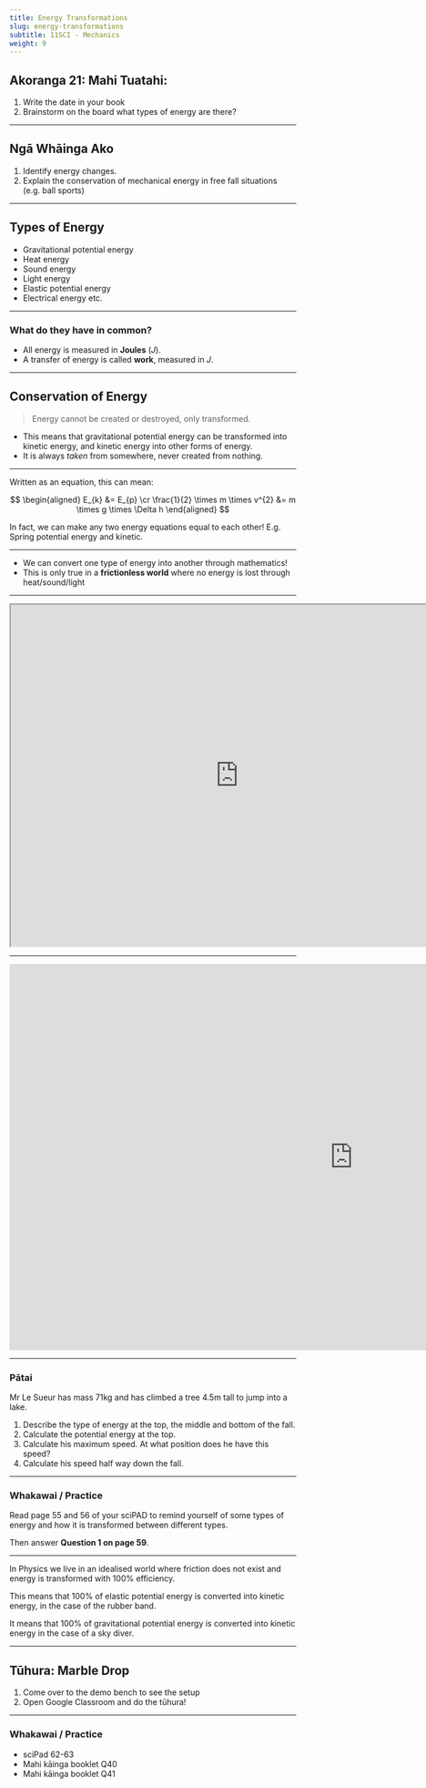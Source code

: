 ```yaml
---
title: Energy Transformations
slug: energy-transformations
subtitle: 11SCI - Mechanics
weight: 9
---
```


## Akoranga 21: Mahi Tuatahi:

1. Write the date in your book
2. Brainstorm on the board what types of energy are there?

---

## Ngā Whāinga Ako

1. Identify energy changes.
2. Explain the conservation of mechanical energy in free fall situations (e.g. ball sports)

---

## Types of Energy

- Gravitational potential energy
- Heat energy
- Sound energy
- Light energy
- Elastic potential energy
- Electrical energy etc.

---

### What do they have in common?

- All energy is measured in __Joules__ ($J$).
- A transfer of energy is called __work__, measured in $J$.

---

## Conservation of Energy

> Energy cannot be created or destroyed, only transformed.

- This means that gravitational potential energy can be transformed into kinetic energy, and kinetic energy into other forms of energy.
- It is always _taken_ from somewhere, never created from nothing.

---

Written as an equation, this can mean:

$$
\begin{aligned}
    E_{k} &= E_{p} \cr
    \frac{1}{2} \times m \times v^{2} &= m \times g \times \Delta h
\end{aligned}
$$

In fact, we can make any two energy equations equal to each other! E.g. Spring potential energy and kinetic.

---

- We can convert one type of energy into another through mathematics!
- This is only true in a __frictionless world__ where no energy is lost through heat/sound/light

---

<iframe src="https://phet.colorado.edu/sims/html/energy-skate-park/latest/energy-skate-park_en.html" width="800" height="600" scrolling="no" allowfullscreen></iframe>

---

<iframe width="1206" height="678" src="https://www.youtube.com/embed/PWNs7i4rEWA" frameborder="0" allow="accelerometer; autoplay; encrypted-media; gyroscope; picture-in-picture" allowfullscreen></iframe>

---

### Pātai

Mr Le Sueur has mass 71kg and has climbed a tree 4.5m tall to jump into a lake.

1. Describe the type of energy at the top, the middle and bottom of the fall.
2. Calculate the potential energy at the top.
3. Calculate his maximum speed. At what position does he have this speed?
4. Calculate his speed half way down the fall.

---

### Whakawai / Practice

Read page 55 and 56 of your sciPAD to remind yourself of some types of energy and how it is transformed between different types.

Then answer __Question 1 on page 59__.

---

In Physics we live in an idealised world where friction does not exist and energy is transformed with 100% efficiency.

This means that 100% of elastic potential energy is converted into kinetic energy, in the case of the rubber band.

It means that 100% of gravitational potential energy is converted into kinetic energy in the case of a sky diver.

---

## Tūhura: Marble Drop

1. Come over to the demo bench to see the setup
2. Open Google Classroom and do the tūhura!

---

### Whakawai / Practice

- sciPad 62-63
- Mahi kāinga booklet Q40
- Mahi kāinga booklet Q41
 